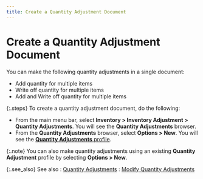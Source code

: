 ```yaml
---
title: Create a Quantity Adjustment Document
---
```


# Create a Quantity Adjustment Document


You can make the following quantity adjustments in a single document:

- Add quantity  for multiple items
- Write off quantity  for multiple items
- Add and Write  off quantity for multiple items



{:.steps}
To create a quantity adjustment document,  do the following:

- From the main  menu bar, select **Inventory &gt; Inventory 
 Adjustment &gt; Quantity Adjustments**. You will see the **Quantity 
 Adjustments** browser.
- From the **Quantity Adjustments** browser, select  **Options &gt; New**. You will see  the [**Quantity 
 Adjustments** profile]({{site.wm_baseurl}}/inv-adj/qty-adj/create-a-qty-adj-doc/the_quantity_adjustments_profile.html).



{:.note}
You can also make quantity adjustments using an existing **Quantity Adjustment** profile by selecting  **Options &gt; New**.


{:.see_also}
See also
: [Quantity  Adjustments]({{site.wm_baseurl}}/inv-adj/qty-adj/quantity_adjustments_price_protection.html)
: [Modify  Quantity Adjustments]({{site.wm_baseurl}}/inv-adj/qty-adj/create-a-qty-adj-doc/modify_quantity_adjustment_profile.html)
